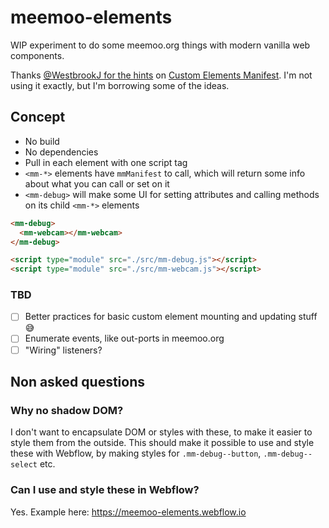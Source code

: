# meemoo-elements

WIP experiment to do some meemoo.org things with modern vanilla web components.

Thanks [@WestbrookJ for the hints](https://twitter.com/WestbrookJ/status/1456958739538448389) on [Custom Elements Manifest](https://dev.to/open-wc/introducing-custom-elements-manifest-gkk). I'm not using it exactly, but I'm borrowing some of the ideas.

## Concept

- No build
- No dependencies
- Pull in each element with one script tag
- `<mm-*>` elements have `mmManifest` to call, which will return some info about what you can call or set on it
- `<mm-debug>` will make some UI for setting attributes and calling methods on its child `<mm-*>` elements

```html
<mm-debug>
  <mm-webcam></mm-webcam>
</mm-debug>

<script type="module" src="./src/mm-debug.js"></script>
<script type="module" src="./src/mm-webcam.js"></script>
```

### TBD

- [ ] Better practices for basic custom element mounting and updating stuff 😅
- [ ] Enumerate events, like out-ports in meemoo.org
- [ ] "Wiring" listeners?

## Non asked questions

### Why no shadow DOM?

I don't want to encapsulate DOM or styles with these, to make it easier to style them from the outside. This should make it possible to use and style these with Webflow, by making styles for `.mm-debug--button`, `.mm-debug--select` etc.

### Can I use and style these in Webflow?

Yes. Example here: https://meemoo-elements.webflow.io
